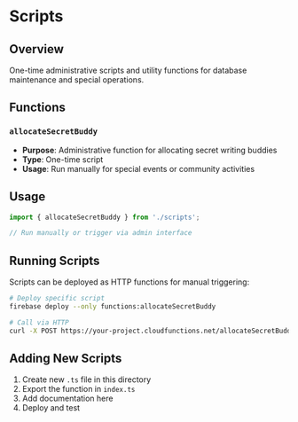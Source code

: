# Scripts

## Overview
One-time administrative scripts and utility functions for database maintenance and special operations.

## Functions

### `allocateSecretBuddy`
- **Purpose**: Administrative function for allocating secret writing buddies
- **Type**: One-time script
- **Usage**: Run manually for special events or community activities

## Usage
```typescript
import { allocateSecretBuddy } from './scripts';

// Run manually or trigger via admin interface
```

## Running Scripts
Scripts can be deployed as HTTP functions for manual triggering:
```bash
# Deploy specific script
firebase deploy --only functions:allocateSecretBuddy

# Call via HTTP
curl -X POST https://your-project.cloudfunctions.net/allocateSecretBuddy
```

## Adding New Scripts
1. Create new `.ts` file in this directory
2. Export the function in `index.ts`
3. Add documentation here
4. Deploy and test